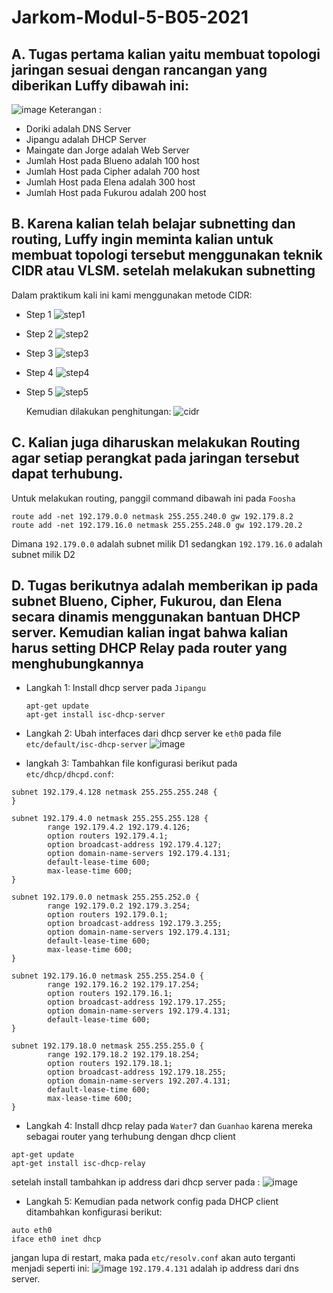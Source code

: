 # Jarkom-Modul-5-B05-2021

## A. Tugas pertama kalian yaitu membuat topologi jaringan sesuai dengan rancangan yang diberikan Luffy dibawah ini:
![image](https://user-images.githubusercontent.com/71221969/145136562-46eca95e-7ad1-46a8-bc10-2b7db55299d2.png)
Keterangan : 	
- Doriki adalah DNS Server
- Jipangu adalah DHCP Server
- Maingate dan Jorge adalah Web Server
- Jumlah Host pada Blueno adalah 100 host
- Jumlah Host pada Cipher adalah 700 host
- Jumlah Host pada Elena adalah 300 host
- Jumlah Host pada Fukurou adalah 200 host

## B. Karena kalian telah belajar subnetting dan routing, Luffy ingin meminta kalian untuk membuat topologi tersebut menggunakan teknik CIDR atau VLSM. setelah melakukan subnetting
Dalam praktikum kali ini kami menggunakan metode CIDR:
- Step 1
![step1](https://user-images.githubusercontent.com/71221969/145153564-7be7c842-f136-4a1c-9a31-75e22bf07a8d.png)
- Step 2
![step2](https://user-images.githubusercontent.com/71221969/145153577-bb4cbbb7-16f6-427a-8112-46f78dfdbe98.png)
- Step 3
![step3](https://user-images.githubusercontent.com/71221969/145153586-8e050d1d-91a8-49b6-ac23-d5cca81ea5ec.png)
- Step 4
![step4](https://user-images.githubusercontent.com/71221969/145153600-7211bf6b-cf95-40b2-81de-99359cb3fa40.png)
- Step 5
![step5](https://user-images.githubusercontent.com/71221969/145153620-c4f25f97-1540-4860-b33f-d36d03022981.png)

  Kemudian dilakukan penghitungan:
  ![cidr](https://user-images.githubusercontent.com/71221969/145153657-554abe46-a24c-4ec7-9d1b-e8bf466e0bd8.png)

## C. Kalian juga diharuskan melakukan Routing agar setiap perangkat pada jaringan tersebut dapat terhubung.
Untuk melakukan routing, panggil command dibawah ini pada `Foosha` 
```
route add -net 192.179.0.0 netmask 255.255.240.0 gw 192.179.8.2
route add -net 192.179.16.0 netmask 255.255.248.0 gw 192.179.20.2
```
Dimana `192.179.0.0` adalah subnet milik D1 sedangkan `192.179.16.0` adalah subnet milik D2

## D. Tugas berikutnya adalah memberikan ip pada subnet Blueno, Cipher, Fukurou, dan Elena secara dinamis menggunakan bantuan DHCP server. Kemudian kalian ingat bahwa kalian harus setting DHCP Relay pada router yang menghubungkannya
- Langkah 1: Install dhcp server pada `Jipangu`
  ```
  apt-get update
  apt-get install isc-dhcp-server
  ```
- Langkah 2: Ubah interfaces dari dhcp server ke `eth0` pada file `etc/default/isc-dhcp-server`
![image](https://user-images.githubusercontent.com/71221969/145342090-4a1e62a4-c0fc-4bc1-ae30-94c10af21478.png)

- langkah 3: Tambahkan file konfigurasi berikut pada `etc/dhcp/dhcpd.conf`:
```
subnet 192.179.4.128 netmask 255.255.255.248 {
}

subnet 192.179.4.0 netmask 255.255.255.128 {
        range 192.179.4.2 192.179.4.126;
        option routers 192.179.4.1;
        option broadcast-address 192.179.4.127;
        option domain-name-servers 192.179.4.131;
        default-lease-time 600;
        max-lease-time 600;
}

subnet 192.179.0.0 netmask 255.255.252.0 {
        range 192.179.0.2 192.179.3.254;
        option routers 192.179.0.1;
        option broadcast-address 192.179.3.255;
        option domain-name-servers 192.179.4.131;
        default-lease-time 600;
        max-lease-time 600;
}

subnet 192.179.16.0 netmask 255.255.254.0 {
        range 192.179.16.2 192.179.17.254;
        option routers 192.179.16.1;
        option broadcast-address 192.179.17.255;
        option domain-name-servers 192.179.4.131;
        default-lease-time 600;
}

subnet 192.179.18.0 netmask 255.255.255.0 {
        range 192.179.18.2 192.179.18.254;
        option routers 192.179.18.1;
        option broadcast-address 192.179.18.255;
        option domain-name-servers 192.207.4.131;
        default-lease-time 600;
        max-lease-time 600;
}
```
- Langkah 4: Install dhcp relay pada `Water7` dan `Guanhao` karena mereka sebagai router yang terhubung dengan dhcp client
```
apt-get update
apt-get install isc-dhcp-relay
```
setelah install tambahkan ip address dari dhcp server pada :
![image](https://user-images.githubusercontent.com/71221969/145346216-a2c3fdd4-15ba-4415-912d-77606bbe1b4b.png)

- Langkah 5: Kemudian pada network config pada DHCP client ditambahkan konfigurasi berikut:
```
auto eth0
iface eth0 inet dhcp
```
jangan lupa di restart, maka pada `etc/resolv.conf` akan auto terganti menjadi seperti ini:
![image](https://user-images.githubusercontent.com/71221969/145344950-5bb6eb69-24ac-4794-ac9e-6fd6d7a2bae3.png)
`192.179.4.131` adalah ip address dari dns server.
